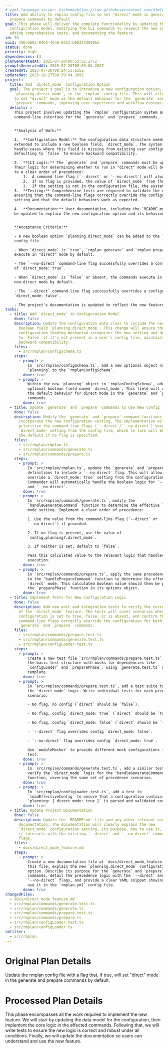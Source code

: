 ```yaml
---
# yaml-language-server: $schema=https://raw.githubusercontent.com/dimfeld/llmutils/main/schema/rmplan-plan-schema.json
title: Add ability to rmplan config file to set "direct" mode in generate and
  prepare commands by default
goal: This phase will deliver the complete functionality by updating the
  configuration model, modifying the CLI commands to respect the new setting,
  adding comprehensive tests, and documenting the feature.
id: 70
uuid: 456cb603-04b5-4da6-8312-b60334d010bd
status: done
priority: high
dependencies: []
planGeneratedAt: 2025-07-20T00:53:52.277Z
promptsGeneratedAt: 2025-07-20T00:59:04.282Z
createdAt: 2025-07-20T00:24:53.615Z
updatedAt: 2025-10-27T08:39:04.209Z
project:
  title: Add `direct_mode` Configuration Option
  goal: The project's goal is to introduce a new configuration option,
    `planning.direct_mode`, in the `rmplan` config file. This will allow users
    to set "direct" mode as the default behavior for the `generate` and
    `prepare` commands, improving user experience and workflow customization.
  details: >-
    This project involves updating the `rmplan` configuration system and the
    command-line interface for the `generate` and `prepare` commands.


    **Analysis of Work:**

    1.  **Configuration Model:** The configuration data structure needs to be
    extended to include a new boolean field, `direct_mode`. The system must
    handle cases where this field is missing from existing user configurations,
    defaulting to `false` to ensure backward compatibility.

    2.  **CLI Logic:** The `generate` and `prepare` commands must be updated.
    Their logic for determining whether to run in "direct" mode will be changed
    to a clear order of precedence:
        1.  A command-line flag (`--direct` or `--no-direct`) will always have the highest priority.
        2.  If no flag is provided, the value of `direct_mode` from the configuration file will be used.
        3.  If the setting is not in the configuration file, the system will default to non-direct mode (`false`).
    3.  **Testing:** Comprehensive tests are required to validate the new logic,
    ensuring that the command-line flags correctly override the configuration
    setting and that the default behaviors work as expected.

    4.  **Documentation:** User documentation, including the `README.md`, must
    be updated to explain the new configuration option and its behavior.


    **Acceptance Criteria:**

    - A new boolean option `planning.direct_mode` can be added to the `rmplan`
    config file.

    - When `direct_mode` is `true`, `rmplan generate` and `rmplan prepare`
    execute in "direct" mode by default.

    - The `--no-direct` command-line flag successfully overrides a configuration
    of `direct_mode: true`.

    - When `direct_mode` is `false` or absent, the commands execute in
    non-direct mode by default.

    - The `--direct` command-line flag successfully overrides a configuration of
    `direct_mode: false`.

    - The project's documentation is updated to reflect the new feature.
tasks:
  - title: Add `direct_mode` to Configuration Model
    done: false
    description: Update the configuration data class to include the new optional
      boolean field `planning.direct_mode`. This change will ensure that the
      configuration loading mechanism recognizes the new setting and defaults it
      to `False` if it's not present in a user's config file, maintaining
      backward compatibility.
    files:
      - src/rmplan/configSchema.ts
    steps:
      - prompt: >
          In `src/rmplan/configSchema.ts`, add a new optional object named
          `planning` to the `rmplanConfigSchema`.
        done: true
      - prompt: >
          Within the new `planning` object in `rmplanConfigSchema`, add an
          optional boolean field named `direct_mode`. This field will control
          the default behavior for direct mode in the `generate` and `prepare`
          commands.
        done: true
  - title: Update `generate` and `prepare` Commands to Use New Config
    done: false
    description: Modify the `generate` and `prepare` command functions to
      incorporate the new configuration setting. The implementation will
      prioritize the command-line flags (`--direct`/`--no-direct`) over the
      `direct_mode` setting from the config file, which in turn will be used as
      the default if no flag is specified.
    files:
      - src/rmplan/rmplan.ts
      - src/rmplan/commands/generate.ts
      - src/rmplan/commands/prepare.ts
    steps:
      - prompt: >
          In `src/rmplan/rmplan.ts`, update the `generate` and `prepare` command
          definitions to include a `--no-direct` flag. This will allow users to
          override a `direct_mode: true` setting from the configuration file.
          Commander will automatically handle the boolean logic for `--direct`
          and `--no-direct`.
        done: true
      - prompt: >
          In `src/rmplan/commands/generate.ts`, modify the
          `handleGenerateCommand` function to determine the effective `direct`
          mode setting. Implement a clear order of precedence:

          1. Use the value from the command-line flag (`--direct` or
          `--no-direct`) if provided.

          2. If no flag is present, use the value of
          `config.planning?.direct_mode`.

          3. If neither is set, default to `false`.

          Pass this calculated value to the relevant logic that handles direct
          execution.
        done: true
      - prompt: >
          In `src/rmplan/commands/prepare.ts`, apply the same precedence logic
          to the `handlePrepareCommand` function to determine the effective
          `direct` mode. This calculated boolean value should then be passed to
          the `preparePhase` function in its options object.
        done: true
  - title: Implement Tests for New Configuration Logic
    done: false
    description: Add new unit and integration tests to verify the correct behavior
      of the `direct_mode` feature. The tests will cover scenarios where the
      configuration is set to true, false, or is absent, and confirm that
      command-line flags correctly override the configuration for both the
      `generate` and `prepare` commands.
    files:
      - src/rmplan/commands/prepare.test.ts
      - src/rmplan/commands/generate.test.ts
      - src/rmplan/configLoader.test.ts
    steps:
      - prompt: >
          Create a new test file `src/rmplan/commands/prepare.test.ts`. Set up
          the basic test structure with mocks for dependencies like
          `configLoader` and `preparePhase`, using `generate.test.ts` as a
          template.
        done: true
      - prompt: >
          In `src/rmplan/commands/prepare.test.ts`, add a test suite to verify
          the `direct_mode` logic. Write individual tests for each precedence
          scenario:

          - No flag, no config (`direct` should be `false`).

          - No flag, config `direct_mode: true` (`direct` should be `true`).

          - No flag, config `direct_mode: false` (`direct` should be `false`).

          - `--direct` flag overrides config `direct_mode: false`.

          - `--no-direct` flag overrides config `direct_mode: true`.

          Use `moduleMocker` to provide different mock configurations for each
          test.
        done: true
      - prompt: >
          In `src/rmplan/commands/generate.test.ts`, add a similar test suite to
          verify the `direct_mode` logic for the `handleGenerateCommand`
          function, covering the same set of precedence scenarios.
        done: true
      - prompt: >
          In `src/rmplan/configLoader.test.ts`, add a test to
          `loadEffectiveConfig` to ensure that a configuration containing
          `planning: { direct_mode: true }` is parsed and validated correctly.
        done: true
  - title: Update Project Documentation
    done: false
    description: Update the `README.md` file and any other relevant user-facing
      documentation. The documentation will clearly explain the new
      `direct_mode` configuration setting, its purpose, how to use it, and how
      it interacts with the existing `--direct` and `--no-direct` command-line
      flags.
    files:
      - docs/direct_mode_feature.md
    steps:
      - prompt: >
          Create a new documentation file at `docs/direct_mode_feature.md`. In
          this file, explain the new `planning.direct_mode` configuration
          option. Describe its purpose for the `generate` and `prepare`
          commands, detail the precedence logic with the `--direct` and
          `--no-direct` flags, and provide a clear YAML snippet showing how to
          use it in the `rmplan.yml` config file.
        done: true
changedFiles:
  - docs/direct_mode_feature.md
  - src/rmplan/commands/generate.test.ts
  - src/rmplan/commands/generate.ts
  - src/rmplan/commands/prepare.test.ts
  - src/rmplan/commands/prepare.ts
  - src/rmplan/configLoader.test.ts
  - src/rmplan/configLoader.ts
rmfilter:
  - src/rmplan
---
```


# Original Plan Details

Update the rmplan config file with a flag that, if true, will set "direct" mode in the
generate and prepare commands by default.

# Processed Plan Details

This phase encompasses all the work required to implement the new feature. We will start by updating the data model for the configuration, then implement the core logic in the affected commands. Following that, we will write tests to ensure the new logic is correct and robust under all conditions. Finally, we will update the documentation so users can understand and use the new feature.
